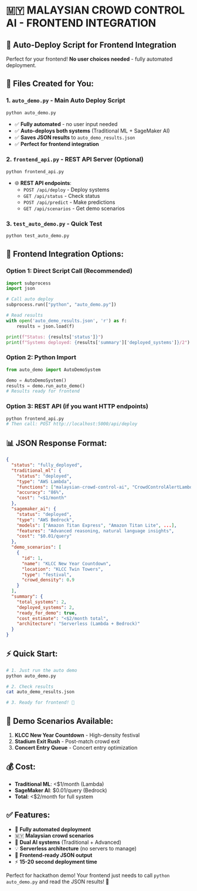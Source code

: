 # 🇲🇾 MALAYSIAN CROWD CONTROL AI - FRONTEND INTEGRATION

## 🚀 Auto-Deploy Script for Frontend Integration

Perfect for your frontend! **No user choices needed** - fully automated deployment.

## 📁 Files Created for You:

### 1. `auto_demo.py` - **Main Auto Deploy Script**
```bash
python auto_demo.py
```
- ✅ **Fully automated** - no user input needed
- ✅ **Auto-deploys both systems** (Traditional ML + SageMaker AI)
- ✅ **Saves JSON results** to `auto_demo_results.json`
- ✅ **Perfect for frontend integration**

### 2. `frontend_api.py` - **REST API Server** (Optional)
```bash
python frontend_api.py
```
- 🌐 **REST API endpoints**:
  - `POST /api/deploy` - Deploy systems
  - `GET /api/status` - Check status
  - `POST /api/predict` - Make predictions
  - `GET /api/scenarios` - Get demo scenarios

### 3. `test_auto_demo.py` - **Quick Test**
```bash
python test_auto_demo.py
```

## 🎯 Frontend Integration Options:

### Option 1: **Direct Script Call** (Recommended)
```python
import subprocess
import json

# Call auto deploy
subprocess.run(["python", "auto_demo.py"])

# Read results
with open('auto_demo_results.json', 'r') as f:
    results = json.load(f)

print(f"Status: {results['status']}")
print(f"Systems deployed: {results['summary']['deployed_systems']}/2")
```

### Option 2: **Python Import**
```python
from auto_demo import AutoDemoSystem

demo = AutoDemoSystem()
results = demo.run_auto_demo()
# Results ready for frontend
```

### Option 3: **REST API** (if you want HTTP endpoints)
```bash
python frontend_api.py
# Then call: POST http://localhost:5000/api/deploy
```

## 📊 JSON Response Format:

```json
{
  "status": "fully_deployed",
  "traditional_ml": {
    "status": "deployed",
    "type": "AWS Lambda",
    "functions": ["malaysian-crowd-control-ai", "CrowdControlAlertLambda"],
    "accuracy": "86%",
    "cost": "<$1/month"
  },
  "sagemaker_ai": {
    "status": "deployed", 
    "type": "AWS Bedrock",
    "models": ["Amazon Titan Express", "Amazon Titan Lite", ...],
    "features": "Advanced reasoning, natural language insights",
    "cost": "$0.01/query"
  },
  "demo_scenarios": [
    {
      "id": 1,
      "name": "KLCC New Year Countdown",
      "location": "KLCC Twin Towers",
      "type": "festival",
      "crowd_density": 0.9
    }
  ],
  "summary": {
    "total_systems": 2,
    "deployed_systems": 2,
    "ready_for_demo": true,
    "cost_estimate": "<$2/month total",
    "architecture": "Serverless (Lambda + Bedrock)"
  }
}
```

## ⚡ Quick Start:

```bash
# 1. Just run the auto demo
python auto_demo.py

# 2. Check results
cat auto_demo_results.json

# 3. Ready for frontend! 🎉
```

## 🎪 Demo Scenarios Available:
1. **KLCC New Year Countdown** - High-density festival
2. **Stadium Exit Rush** - Post-match crowd exit  
3. **Concert Entry Queue** - Concert entry optimization

## 💰 Cost:
- **Traditional ML**: <$1/month (Lambda)
- **SageMaker AI**: $0.01/query (Bedrock)
- **Total**: <$2/month for full system

## ✅ Features:
- 🚀 **Fully automated deployment**
- 🇲🇾 **Malaysian crowd scenarios**
- 🧠 **Dual AI systems** (Traditional + Advanced)
- 💡 **Serverless architecture** (no servers to manage)
- 📱 **Frontend-ready JSON output**
- ⚡ **15-20 second deployment time**

Perfect for hackathon demo! Your frontend just needs to call `python auto_demo.py` and read the JSON results! 🎉